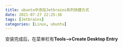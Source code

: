 ```yaml
---
title: ubuntu中添加Jetbrains系列快捷方式
date: 2021-07-27 22:25:16
tags: [Jetbrains]
categories: [Linux, ubuntu]
---
```


安装完成后，在菜单栏有**Tools-->Create Desktop Entry**
